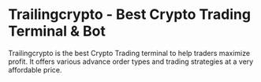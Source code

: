 # Trailingcrypto - Best Crypto Trading Terminal & Bot

Trailingcrypto is the best Crypto Trading terminal to help traders maximize profit. It offers various advance order types and trading strategies at a very affordable price.
